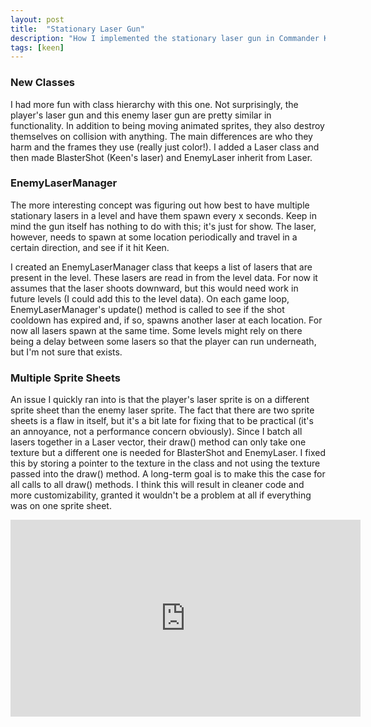 ```yaml
---
layout: post
title:  "Stationary Laser Gun"
description: "How I implemented the stationary laser gun in Commander Keen 5."
tags: [keen]
---
```


### New Classes

I had more fun with class hierarchy with this one. Not surprisingly, the
player's laser gun and this enemy laser gun are pretty similar in
functionality. In addition to being moving animated sprites, they also destroy
themselves on collision with anything. The main differences are who they harm
and the frames they use (really just color!). I added a Laser class and then
made BlasterShot (Keen's laser) and EnemyLaser inherit from Laser.

### EnemyLaserManager

The more interesting concept was figuring out how best to have multiple
stationary lasers in a level and have them spawn every x seconds. Keep in mind
the gun itself has nothing to do with this; it's just for show. The laser,
however, needs to spawn at some location periodically and travel in a
certain direction, and see if it hit Keen.

I created an EnemyLaserManager class that keeps a list of lasers that are
present in the level. These lasers are read in from the level data. For now it
assumes that the laser shoots downward, but this would need work in future
levels (I could add this to the level data). On each game loop,
EnemyLaserManager's update() method is called to see if the shot
cooldown has expired and, if so, spawns another laser at each location.
For now all lasers spawn at the same time. Some levels might rely on
there being a delay between some lasers so that the player can run
underneath, but I'm not sure that exists.

### Multiple Sprite Sheets

An issue I quickly ran into is that the player's laser sprite is on a different
sprite sheet than the enemy laser sprite. The fact that there are two sprite
sheets is a flaw in itself, but it's a bit late for fixing that to be practical
(it's an annoyance, not a performance concern obviously). Since I batch all
lasers together in a Laser vector, their draw() method can only take one
texture but a different one is needed for BlasterShot and EnemyLaser. I fixed
this by storing a pointer to the texture in the class and not using the texture
passed into the draw() method. A long-term goal is to make this the case for
all calls to all draw() methods. I think this will result in cleaner code and
more customizability, granted it wouldn't be a problem at all if everything was
on one sprite sheet.

<iframe width="560" height="315" src="https://www.youtube.com/embed/TmyH-HvRvh0" frameborder="0" allowfullscreen></iframe>
